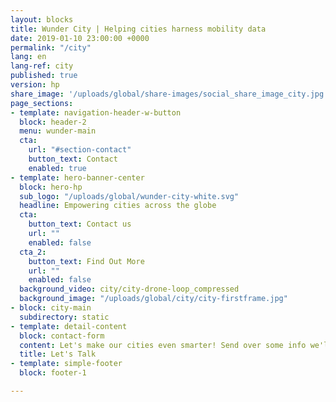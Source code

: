 ```yaml
---
layout: blocks
title: Wunder City | Helping cities harness mobility data
date: 2019-01-10 23:00:00 +0000
permalink: "/city"
lang: en
lang-ref: city
published: true
version: hp
share_image: '/uploads/global/share-images/social_share_image_city.jpg'
page_sections:
- template: navigation-header-w-button
  block: header-2
  menu: wunder-main
  cta:
    url: "#section-contact"
    button_text: Contact
    enabled: true
- template: hero-banner-center
  block: hero-hp
  sub_logo: "/uploads/global/wunder-city-white.svg"
  headline: Empowering cities across the globe
  cta:
    button_text: Contact us
    url: ""
    enabled: false
  cta_2:  
    button_text: Find Out More
    url: ""
    enabled: false
  background_video: city/city-drone-loop_compressed
  background_image: "/uploads/global/city/city-firstframe.jpg"
- block: city-main
  subdirectory: static
- template: detail-content
  block: contact-form
  content: Let's make our cities even smarter! Send over some info we'll get in touch in the next 24 hours.
  title: Let's Talk
- template: simple-footer
  block: footer-1

---
```

